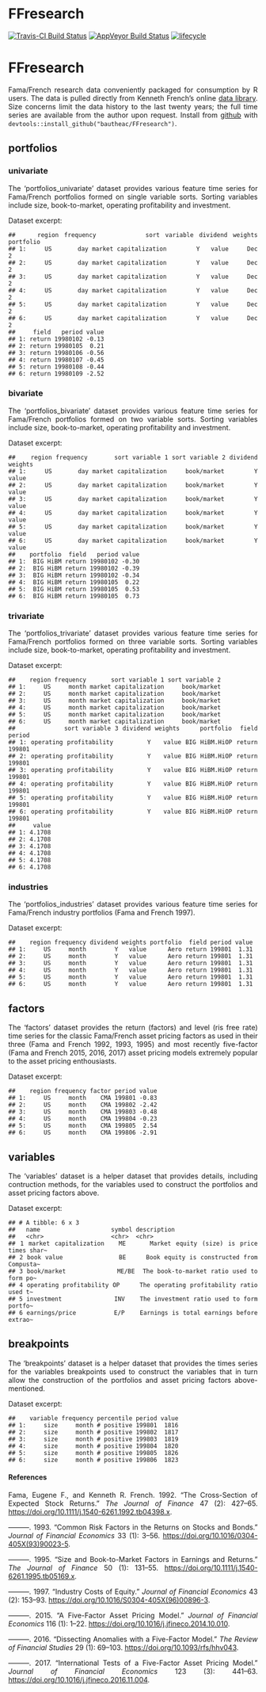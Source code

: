 FFresearch
================

[![Travis-CI Build
Status](https://travis-ci.org/bautheac/FFresearch.svg?branch=master)](https://travis-ci.org/bautheac/FFresearch)
[![AppVeyor Build
Status](https://ci.appveyor.com/api/projects/status/github/bautheac/FFresearch?branch=master&svg=true)](https://ci.appveyor.com/project/bautheac/FFresearch)
[![lifecycle](https://img.shields.io/badge/lifecycle-experimental-orange.svg)](https://www.tidyverse.org/lifecycle/#experimental)

<style> body {text-align: justify} </style>

# FFresearch

Fama/French research data conveniently packaged for consumption by R
users. The data is pulled directly from Kenneth French’s online [data
library](http://mba.tuck.dartmouth.edu/pages/faculty/ken.french/data_library.html).
Size concerns limit the data history to the last twenty years; the full
time series are available from the author upon request. Install from
[github](https://github.com/bautheac/FFresearch/) with
`devtools::install_github("bautheac/FFresearch")`.

## portfolios

### univariate

The ‘portfolios\_univariate’ dataset provides various feature time
series for Fama/French portfolios formed on single variable sorts.
Sorting variables include size, book-to-market, operating profitability
and investment.

Dataset
    excerpt:

    ##    region frequency         sort variable dividend weights portfolio
    ## 1:     US       day market capitalization        Y   value     Dec 2
    ## 2:     US       day market capitalization        Y   value     Dec 2
    ## 3:     US       day market capitalization        Y   value     Dec 2
    ## 4:     US       day market capitalization        Y   value     Dec 2
    ## 5:     US       day market capitalization        Y   value     Dec 2
    ## 6:     US       day market capitalization        Y   value     Dec 2
    ##     field   period value
    ## 1: return 19980102 -0.13
    ## 2: return 19980105  0.21
    ## 3: return 19980106 -0.56
    ## 4: return 19980107 -0.45
    ## 5: return 19980108 -0.44
    ## 6: return 19980109 -2.52

### bivariate

The ‘portfolios\_bivariate’ dataset provides various feature time series
for Fama/French portfolios formed on two variable sorts. Sorting
variables include size, book-to-market, operating profitability and
investment.

Dataset
    excerpt:

    ##    region frequency       sort variable 1 sort variable 2 dividend weights
    ## 1:     US       day market capitalization     book/market        Y   value
    ## 2:     US       day market capitalization     book/market        Y   value
    ## 3:     US       day market capitalization     book/market        Y   value
    ## 4:     US       day market capitalization     book/market        Y   value
    ## 5:     US       day market capitalization     book/market        Y   value
    ## 6:     US       day market capitalization     book/market        Y   value
    ##    portfolio  field   period value
    ## 1:  BIG HiBM return 19980102 -0.30
    ## 2:  BIG HiBM return 19980102 -0.39
    ## 3:  BIG HiBM return 19980102 -0.34
    ## 4:  BIG HiBM return 19980105  0.22
    ## 5:  BIG HiBM return 19980105  0.53
    ## 6:  BIG HiBM return 19980105  0.73

### trivariate

The ‘portfolios\_trivariate’ dataset provides various feature time
series for Fama/French portfolios formed on three variable sorts.
Sorting variables include size, book-to-market, operating profitability
and investment.

Dataset excerpt:

    ##    region frequency       sort variable 1 sort variable 2
    ## 1:     US     month market capitalization     book/market
    ## 2:     US     month market capitalization     book/market
    ## 3:     US     month market capitalization     book/market
    ## 4:     US     month market capitalization     book/market
    ## 5:     US     month market capitalization     book/market
    ## 6:     US     month market capitalization     book/market
    ##            sort variable 3 dividend weights     portfolio  field period
    ## 1: operating profitability        Y   value BIG HiBM.HiOP return 199801
    ## 2: operating profitability        Y   value BIG HiBM.HiOP return 199801
    ## 3: operating profitability        Y   value BIG HiBM.HiOP return 199801
    ## 4: operating profitability        Y   value BIG HiBM.HiOP return 199801
    ## 5: operating profitability        Y   value BIG HiBM.HiOP return 199801
    ## 6: operating profitability        Y   value BIG HiBM.HiOP return 199801
    ##     value
    ## 1: 4.1708
    ## 2: 4.1708
    ## 3: 4.1708
    ## 4: 4.1708
    ## 5: 4.1708
    ## 6: 4.1708

### industries

The ‘portfolios\_industries’ dataset provides various feature time
series for Fama/French industry portfolios (Fama and French 1997).

Dataset
    excerpt:

    ##    region frequency dividend weights portfolio  field period value
    ## 1:     US     month        Y   value      Aero return 199801  1.31
    ## 2:     US     month        Y   value      Aero return 199801  1.31
    ## 3:     US     month        Y   value      Aero return 199801  1.31
    ## 4:     US     month        Y   value      Aero return 199801  1.31
    ## 5:     US     month        Y   value      Aero return 199801  1.31
    ## 6:     US     month        Y   value      Aero return 199801  1.31

## factors

The ‘factors’ dataset provides the return (factors) and level (ris free
rate) time series for the classic Fama/French asset pricing factors as
used in their three (Fama and French 1992, 1993, 1995) and most recently
five-factor (Fama and French 2015, 2016, 2017) asset pricing models
extremely popular to the asset pricing enthousiasts.

Dataset excerpt:

    ##    region frequency factor period value
    ## 1:     US     month    CMA 199801 -0.83
    ## 2:     US     month    CMA 199802 -2.42
    ## 3:     US     month    CMA 199803 -0.48
    ## 4:     US     month    CMA 199804 -0.23
    ## 5:     US     month    CMA 199805  2.54
    ## 6:     US     month    CMA 199806 -2.91

## variables

The ‘variables’ dataset is a helper dataset that provides details,
including contruction methods, for the variables used to construct the
portfolios and asset pricing factors above.

Dataset excerpt:

    ## # A tibble: 6 x 3
    ##   name                    symbol description                              
    ##   <chr>                   <chr>  <chr>                                    
    ## 1 market capitalization   ME     Market equity (size) is price times shar~
    ## 2 book value              BE     Book equity is constructed from Compusta~
    ## 3 book/market             ME/BE  The book-to-market ratio used to form po~
    ## 4 operating profitability OP     The operating profitability ratio used t~
    ## 5 investment              INV    The investment ratio used to form portfo~
    ## 6 earnings/price          E/P    Earnings is total earnings before extrao~

## breakpoints

The ‘breakpoints’ dataset is a helper dataset that provides the times
series for the variables breakpoints used to construct the variables
that in turn allow the construction of the portfolios and asset pricing
factors above-mentioned.

Dataset excerpt:

    ##    variable frequency percentile period value
    ## 1:     size     month # positive 199801  1816
    ## 2:     size     month # positive 199802  1817
    ## 3:     size     month # positive 199803  1819
    ## 4:     size     month # positive 199804  1820
    ## 5:     size     month # positive 199805  1826
    ## 6:     size     month # positive 199806  1823

#### References

<div id="refs" class="references">

<div id="ref-fama_cross_section_1992">

Fama, Eugene F., and Kenneth R. French. 1992. “The Cross-Section of
Expected Stock Returns.” *The Journal of Finance* 47 (2): 427–65.
<https://doi.org/10.1111/j.1540-6261.1992.tb04398.x>.

</div>

<div id="ref-fama_common_1993">

———. 1993. “Common Risk Factors in the Returns on Stocks and Bonds.”
*Journal of Financial Economics* 33 (1): 3–56.
<https://doi.org/10.1016/0304-405X(93)90023-5>.

</div>

<div id="ref-fama_size_1995">

———. 1995. “Size and Book-to-Market Factors in Earnings and Returns.”
*The Journal of Finance* 50 (1): 131–55.
<https://doi.org/10.1111/j.1540-6261.1995.tb05169.x>.

</div>

<div id="ref-fama_industry_1997">

———. 1997. “Industry Costs of Equity.” *Journal of Financial Economics*
43 (2): 153–93. <https://doi.org/10.1016/S0304-405X(96)00896-3>.

</div>

<div id="ref-fama_five_factor_2015">

———. 2015. “A Five-Factor Asset Pricing Model.” *Journal of Financial
Economics* 116 (1): 1–22.
<https://doi.org/10.1016/j.jfineco.2014.10.010>.

</div>

<div id="ref-fama_dissecting_2016">

———. 2016. “Dissecting Anomalies with a Five-Factor Model.” *The Review
of Financial Studies* 29 (1): 69–103.
<https://doi.org/10.1093/rfs/hhv043>.

</div>

<div id="ref-fama_international_2017">

———. 2017. “International Tests of a Five-Factor Asset Pricing Model.”
*Journal of Financial Economics* 123 (3): 441–63.
<https://doi.org/10.1016/j.jfineco.2016.11.004>.

</div>

</div>
